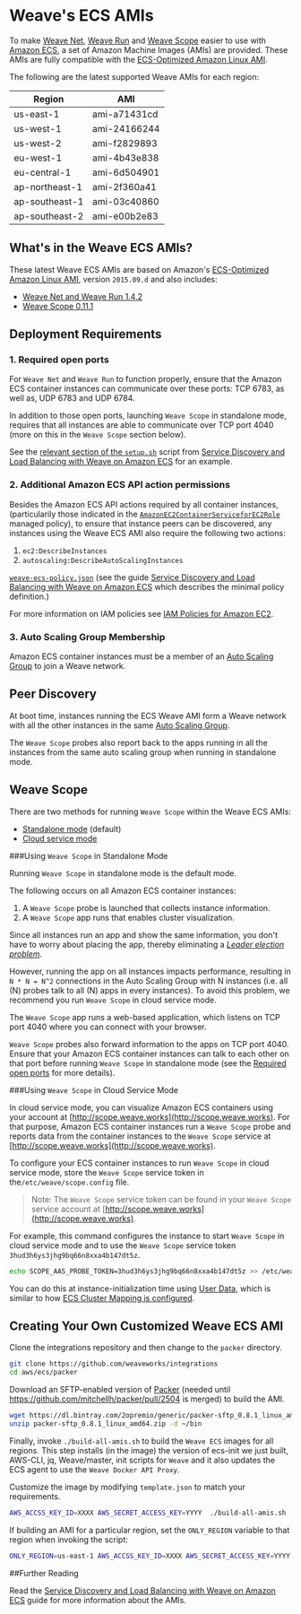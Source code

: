 <!--- Do not change the title, otherwise links to
https://github.com/weaveworks/integrations/tree/master/aws/ecs#weaves-ecs-amis
will break -->
# Weave's ECS AMIs

To make [Weave Net](http://weave.works/net), [Weave Run](http://weave.works/run)
and [Weave Scope](http://weave.works/scope) easier to use with
[Amazon ECS](http://docs.aws.amazon.com/AmazonECS/latest/developerguide/Welcome.html),
a set of Amazon Machine Images (AMIs) are provided. These AMIs are fully
compatible with the
[ECS-Optimized Amazon Linux AMI](https://aws.amazon.com/marketplace/pp/B00U6QTYI2).

The following are the latest supported Weave AMIs for each region:

<!--- This table is machine-parsed by
https://github.com/weaveworks/guides/blob/master/aws-ecs/setup.sh, please do
not remove it and respect the format! -->

| Region         | AMI          |
|----------------|--------------|
| us-east-1      | ami-a71431cd |
| us-west-1      | ami-24166244 |
| us-west-2      | ami-f2829893 |
| eu-west-1      | ami-4b43e838 |
| eu-central-1   | ami-6d504901 |
| ap-northeast-1 | ami-2f360a41 |
| ap-southeast-1 | ami-03c40860 |
| ap-southeast-2 | ami-e00b2e83 |


## What's in the Weave ECS AMIs?

These latest Weave ECS AMIs are based on Amazon's
[ECS-Optimized Amazon Linux AMI](https://aws.amazon.com/marketplace/pp/B00U6QTYI2),
version `2015.09.d` and also includes:

* [Weave Net and Weave Run 1.4.2](https://github.com/weaveworks/weave/blob/master/CHANGELOG.md#release-142)
* [Weave Scope 0.11.1](https://github.com/weaveworks/scope/blob/master/CHANGELOG.md#release-0111)


## Deployment Requirements

### 1. Required open ports

For `Weave Net` and `Weave Run` to function properly, ensure that the Amazon ECS
container instances can communicate over these ports: TCP 6783, as well as, UDP
6783 and UDP 6784.

In addition to those open ports, launching `Weave Scope` in standalone mode,
requires that all instances are able to communicate over TCP port 4040 (more on
this in the `Weave Scope` section below).

See the
[relevant section of the `setup.sh`](https://github.com/weaveworks/guides/blob/c2d25d4cfd766ca739444eea06fefc57aa7a59ff/aws-ecs/setup.sh#L115-L120)
script from
[Service Discovery and Load Balancing with Weave on Amazon ECS](http://weave.works/guides/service-discovery-with-weave-aws-ecs.html)
for an example.

### 2. Additional Amazon ECS API action permissions

Besides the Amazon ECS API actions required by all container instances,
(particularily those indicated in the
[`AmazonEC2ContainerServiceforEC2Role`](http://docs.aws.amazon.com/AmazonECS/latest/developerguide/instance_IAM_role.html)
managed policy), to ensure that instance peers can be discovered, any instances
using the Weave ECS AMI also require the following two actions:

1. `ec2:DescribeInstances`
2. `autoscaling:DescribeAutoScalingInstances`

[`weave-ecs-policy.json`](https://github.com/weaveworks/guides/blob/master/aws-ecs/data/weave-ecs-policy.json#L16-L17)
(see the guide
[Service Discovery and Load Balancing with Weave on Amazon ECS](http://weave.works/guides/service-discovery-with-weave-aws-ecs.html)
which describes the minimal policy definition.)

For more information on IAM policies see
[IAM Policies for Amazon EC2](http://docs.aws.amazon.com/AWSEC2/latest/UserGuide/iam-policies-for-amazon-ec2.html).

### 3. Auto Scaling Group Membership

Amazon ECS container instances must be a member of an
[Auto Scaling Group](http://docs.aws.amazon.com/AutoScaling/latest/DeveloperGuide/AutoScalingGroup.html)
to join a Weave network.

## Peer Discovery

At boot time, instances running the ECS Weave AMI form a Weave network with all
the other instances in the same
[Auto Scaling Group](http://docs.aws.amazon.com/AutoScaling/latest/DeveloperGuide/AutoScalingGroup.html).

The `Weave Scope` probes also report back to the apps running in all the instances from the same auto scaling group when
running in standalone mode.

## Weave Scope

There are two methods for running `Weave Scope` within the Weave ECS AMIs:

* [Standalone mode](https://github.com/weaveworks/scope#using-weave-scope-in-standalone-mode) (default)
* [Cloud service mode](https://github.com/weaveworks/scope#using-weave-scope-in-cloud-service-mode)

###Using `Weave Scope` in Standalone Mode

Running `Weave Scope` in standalone mode is the default mode.

The following occurs on all Amazon ECS container instances:

1. A `Weave Scope` probe is launched that collects instance information.
2. A `Weave Scope` app runs that enables cluster visualization.

Since all instances run an app and show the same information, you don't have to
worry about placing the app, thereby eliminating a
[*Leader election problem*](https://en.wikipedia.org/wiki/Leader_election).

However, running the app on all instances impacts performance, resulting in `N *
N = N^2` connections in the Auto Scaling Group with N instances (i.e. all (N)
probes talk to all (N) apps in every instances). To avoid this problem, we
recommend you run `Weave Scope` in cloud service mode.

The `Weave Scope` app runs a web-based application, which listens on TCP port
4040 where you can connect with your browser.

`Weave Scope` probes also forward information to the apps on TCP
port 4040. Ensure that your Amazon ECS container instances can talk to each
other on that port before running `Weave Scope` in standalone mode (see the
[Required open ports](#1.-required-open-ports) for more details).

###Using `Weave Scope` in Cloud Service Mode

In cloud service mode, you can visualize Amazon ECS containers using your
account at [http://scope.weave.works](http://scope.weave.works). For that
purpose, Amazon ECS container instances run a `Weave Scope` probe and reports
data from the container instances to the `Weave Scope` service at
[http://scope.weave.works](http://scope.weave.works).

To configure your ECS container instances to run `Weave Scope` in cloud service
mode, store the `Weave Scope` service token in the`/etc/weave/scope.config`
file.

>Note: The `Weave Scope` service token can be found in your `Weave Scope` service account at [http://scope.weave.works](http://scope.weave.works).

For example, this command configures the instance to start `Weave Scope` in
cloud service mode and to use the `Weave Scope` service token
`3hud3h6ys3jhg9bq66n8xxa4b147dt5z`.

~~~bash
echo SCOPE_AAS_PROBE_TOKEN=3hud3h6ys3jhg9bq66n8xxa4b147dt5z >> /etc/weave/scope.config
~~~

You can do this at instance-initialization time using
[User Data](http://docs.aws.amazon.com/AWSEC2/latest/UserGuide/user-data.html#user-data-shell-scripts),
which is similar to how
[ECS Cluster Mapping is configured](http://docs.aws.amazon.com/AmazonECS/latest/developerguide/launch_container_instance.html#instance-launch-user-data-step).

<!--- Do not change the title, otherwise links to
https://github.com/weaveworks/integrations/tree/master/aws/ecs#creating-your-own-customized-weave-ecs-ami
will break (e.g. from the ECS guide) -->
## Creating Your Own Customized Weave ECS AMI

Clone the integrations repository and then change to the `packer` directory.

~~~bash
git clone https://github.com/weaveworks/integrations
cd aws/ecs/packer
~~~

Download an SFTP-enabled version of [Packer](https://www.packer.io/) (needed
until https://github.com/mitchellh/packer/pull/2504 is merged) to build the AMI.

~~~bash
wget https://dl.bintray.com/2opremio/generic/packer-sftp_0.8.1_linux_amd64.zip
unzip packer-sftp_0.8.1_linux_amd64.zip -d ~/bin
~~~

Finally, invoke `./build-all-amis.sh` to build the `Weave ECS` images for all
regions. This step installs (in the image) the version of ecs-init we just
built, AWS-CLI, jq, Weave/master, init scripts for `Weave` and it also updates the ECS
agent to use the `Weave Docker API Proxy`.

Customize the image by modifying `template.json` to match your
requirements.

~~~bash
AWS_ACCSS_KEY_ID=XXXX AWS_SECRET_ACCESS_KEY=YYYY  ./build-all-amis.sh
~~~

If building an AMI for a particular region, set the `ONLY_REGION` variable to
that region when invoking the script:

~~~bash
ONLY_REGION=us-east-1 AWS_ACCSS_KEY_ID=XXXX AWS_SECRET_ACCESS_KEY=YYYY  ./build-all-amis.sh
~~~

##Further Reading

Read the
[Service Discovery and Load Balancing with Weave on Amazon ECS](http://weave.works/guides/service-discovery-with-weave-aws-ecs.html)
guide for more information about the AMIs.
